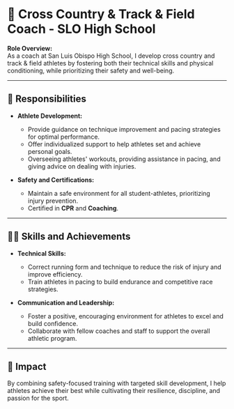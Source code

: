 # 🏃 Cross Country & Track & Field Coach - SLO High School

**Role Overview:**  
As a coach at San Luis Obispo High School, I develop cross country and track & field athletes by fostering both their technical skills and physical conditioning, while prioritizing their safety and well-being.

---

## 📝 Responsibilities

- **Athlete Development:**

  - Provide guidance on technique improvement and pacing strategies for optimal performance.
  - Offer individualized support to help athletes set and achieve personal goals.
  - Overseeing athletes' workouts, providing assistance in pacing, and giving advice on dealing with injuries.

- **Safety and Certifications:**
  - Maintain a safe environment for all student-athletes, prioritizing injury prevention.
  - Certified in **CPR** and **Coaching**.

---

## 🧑‍🏫 Skills and Achievements

- **Technical Skills:**

  - Correct running form and technique to reduce the risk of injury and improve efficiency.
  - Train athletes in pacing to build endurance and competitive race strategies.

- **Communication and Leadership:**
  - Foster a positive, encouraging environment for athletes to excel and build confidence.
  - Collaborate with fellow coaches and staff to support the overall athletic program.

---

## 🎯 Impact

By combining safety-focused training with targeted skill development, I help athletes achieve their best while cultivating their resilience, discipline, and passion for the sport.
